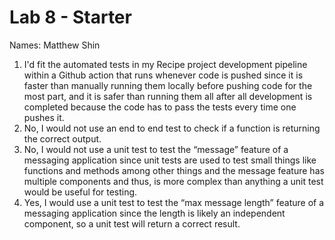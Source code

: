 # Lab 8 - Starter
Names: Matthew Shin
1. I'd fit the automated tests in my Recipe project development pipeline within a Github action that runs whenever code is pushed since it is faster than manually running them locally before pushing code for the most part, and it is safer than running them all after all development is completed because the code has to pass the tests every time one pushes it.
2. No, I would not use an end to end test to check if a function is returning the correct output.
3. No, I would not use a unit test to test the “message” feature of a messaging application since unit tests are used to test small things like functions and methods among other things and the message feature has multiple components and thus, is more complex than anything a unit test would be useful for testing.
4. Yes, I would use a unit test to test the “max message length” feature of a messaging application since the length is likely an independent component, so a unit test will return a correct result.